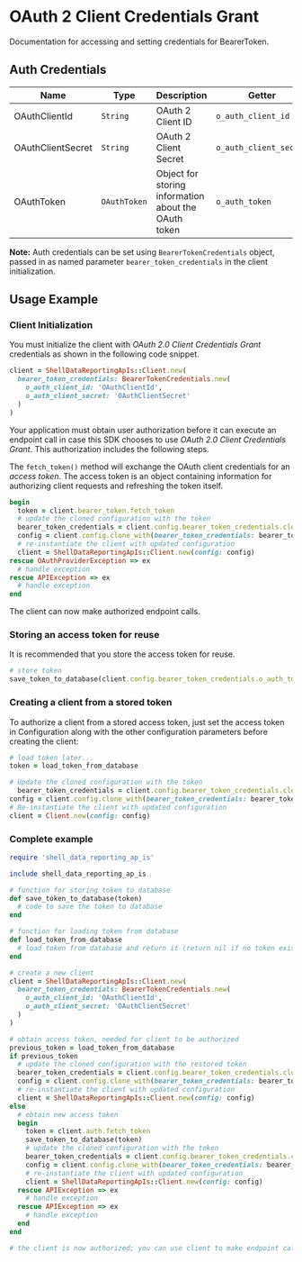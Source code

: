 
# OAuth 2 Client Credentials Grant



Documentation for accessing and setting credentials for BearerToken.

## Auth Credentials

| Name | Type | Description | Getter |
|  --- | --- | --- | --- |
| OAuthClientId | `String` | OAuth 2 Client ID | `o_auth_client_id` |
| OAuthClientSecret | `String` | OAuth 2 Client Secret | `o_auth_client_secret` |
| OAuthToken | `OAuthToken` | Object for storing information about the OAuth token | `o_auth_token` |



**Note:** Auth credentials can be set using `BearerTokenCredentials` object, passed in as named parameter `bearer_token_credentials` in the client initialization.

## Usage Example

### Client Initialization

You must initialize the client with *OAuth 2.0 Client Credentials Grant* credentials as shown in the following code snippet.

```ruby
client = ShellDataReportingApIs::Client.new(
  bearer_token_credentials: BearerTokenCredentials.new(
    o_auth_client_id: 'OAuthClientId',
    o_auth_client_secret: 'OAuthClientSecret'
  )
)
```



Your application must obtain user authorization before it can execute an endpoint call in case this SDK chooses to use *OAuth 2.0 Client Credentials Grant*. This authorization includes the following steps.

The `fetch_token()` method will exchange the OAuth client credentials for an *access token*. The access token is an object containing information for authorizing client requests and refreshing the token itself.

```ruby
begin
  token = client.bearer_token.fetch_token
  # update the cloned configuration with the token
  bearer_token_credentials = client.config.bearer_token_credentials.clone_with(o_auth_token: token)
  config = client.config.clone_with(bearer_token_credentials: bearer_token_credentials)
  # re-instantiate the client with updated configuration
  client = ShellDataReportingApIs::Client.new(config: config)
rescue OAuthProviderException => ex
  # handle exception
rescue APIException => ex
  # handle exception
end
```

The client can now make authorized endpoint calls.

### Storing an access token for reuse

It is recommended that you store the access token for reuse.

```ruby
# store token
save_token_to_database(client.config.bearer_token_credentials.o_auth_token)
```

### Creating a client from a stored token

To authorize a client from a stored access token, just set the access token in Configuration along with the other configuration parameters before creating the client:

```ruby
# load token later...
token = load_token_from_database

# Update the cloned configuration with the token
  bearer_token_credentials = client.config.bearer_token_credentials.clone_with(o_auth_token: token)
config = client.config.clone_with(bearer_token_credentials: bearer_token_credentials)
# Re-instantiate the client with updated configuration
client = Client.new(config: config)
```

### Complete example



```ruby
require 'shell_data_reporting_ap_is'

include shell_data_reporting_ap_is

# function for storing token to database
def save_token_to_database(token)
  # code to save the token to database
end

# function for loading token from database
def load_token_from_database
  # load token from database and return it (return nil if no token exists)
end

# create a new client
client = ShellDataReportingApIs::Client.new(
  bearer_token_credentials: BearerTokenCredentials.new(
    o_auth_client_id: 'OAuthClientId',
    o_auth_client_secret: 'OAuthClientSecret'
  )
)

# obtain access token, needed for client to be authorized
previous_token = load_token_from_database
if previous_token
  # update the cloned configuration with the restored token
  bearer_token_credentials = client.config.bearer_token_credentials.clone_with(o_auth_token: previous_token)
  config = client.config.clone_with(bearer_token_credentials: bearer_token_credentials)
  # re-instantiate the client with updated configuration
  client = ShellDataReportingApIs::Client.new(config: config)
else
  # obtain new access token
  begin
    token = client.auth.fetch_token
    save_token_to_database(token)
    # update the cloned configuration with the token
    bearer_token_credentials = client.config.bearer_token_credentials.clone_with(o_auth_token: token)
    config = client.config.clone_with(bearer_token_credentials: bearer_token_credentials)
    # re-instantiate the client with updated configuration
    client = ShellDataReportingApIs::Client.new(config: config)
  rescue APIException => ex
    # handle exception
  rescue APIException => ex
    # handle exception
  end
end

# the client is now authorized; you can use client to make endpoint calls
```


